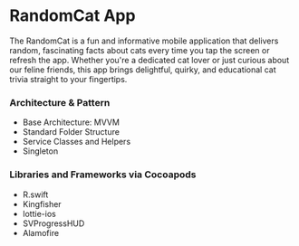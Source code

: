 # RandomCat App

The RandomCat is a fun and informative mobile application that delivers random, fascinating facts about cats every time you tap the screen or refresh the app. Whether you're a dedicated cat lover or just curious about our feline friends, this app brings delightful, quirky, and educational cat trivia straight to your fingertips.

### Architecture & Pattern
- Base Architecture: MVVM
- Standard Folder Structure
- Service Classes and Helpers
- Singleton

### Libraries and Frameworks via Cocoapods
- R.swift
- Kingfisher
- lottie-ios
- SVProgressHUD
- Alamofire
